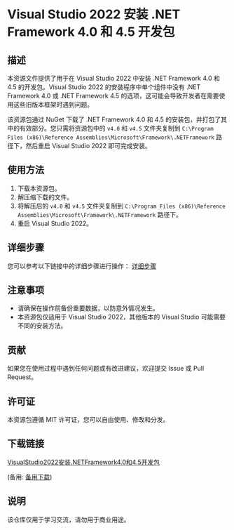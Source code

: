 # Visual Studio 2022 安装 .NET Framework 4.0 和 4.5 开发包

## 描述

本资源文件提供了用于在 Visual Studio 2022 中安装 .NET Framework 4.0 和 4.5 的开发包。Visual Studio 2022 的安装程序中单个组件中没有 .NET Framework 4.0 或 .NET Framework 4.5 的选项，这可能会导致开发者在需要使用这些旧版本框架时遇到问题。

该资源包通过 NuGet 下载了 .NET Framework 4.0 和 4.5 的安装包，并打包了其中的有效部分。您只需将资源包中的 `v4.0` 和 `v4.5` 文件夹复制到 `C:\Program Files (x86)\Reference Assemblies\Microsoft\Framework\.NETFramework` 路径下，然后重启 Visual Studio 2022 即可完成安装。

## 使用方法

1. 下载本资源包。
2. 解压缩下载的文件。
3. 将解压后的 `v4.0` 和 `v4.5` 文件夹复制到 `C:\Program Files (x86)\Reference Assemblies\Microsoft\Framework\.NETFramework` 路径下。
4. 重启 Visual Studio 2022。

## 详细步骤

您可以参考以下链接中的详细步骤进行操作：
[详细步骤](https://blog.csdn.net/qq_39427511/article/details/128071790)

## 注意事项

- 请确保在操作前备份重要数据，以防意外情况发生。
- 本资源包仅适用于 Visual Studio 2022，其他版本的 Visual Studio 可能需要不同的安装方法。

## 贡献

如果您在使用过程中遇到任何问题或有改进建议，欢迎提交 Issue 或 Pull Request。

## 许可证

本资源包遵循 MIT 许可证，您可以自由使用、修改和分发。

## 下载链接
[VisualStudio2022安装.NETFramework4.0和4.5开发包](https://pan.quark.cn/s/bdf498dd96e1) 

(备用: [备用下载](https://pan.baidu.com/s/1l50U8FuCfHGkHLqg0ZiaNA?pwd=1234))

## 说明

该仓库仅用于学习交流，请勿用于商业用途。
